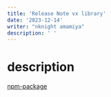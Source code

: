 ```yaml
---
title: 'Release Note vx library'
date: '2023-12-14'
writer: "nknight amamiya"
description: ' '
---
```


# description

[npm-package](https://www.npmjs.com/package/@varius_software/vx-lib)